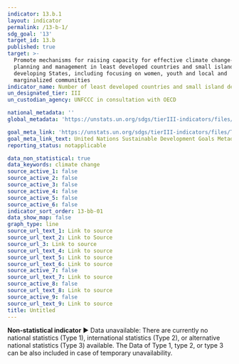 ```yaml
---
indicator: 13.b.1
layout: indicator
permalink: /13-b-1/
sdg_goal: '13'
target_id: 13.b
published: true
target: >-
  Promote mechanisms for raising capacity for effective climate change-related
  planning and management in least developed countries and small island
  developing States, including focusing on women, youth and local and
  marginalized communities
indicator_name: Number of least developed countries and small island developing States with nationally determined contributions, long-term strategies, national adaptation plans, strategies as reported in adaptation communications and national communications
un_designated_tier: III
un_custodian_agency: UNFCCC in consultation with OECD

national_metadata: ''
global_metadata: 'https://unstats.un.org/sdgs/tierIII-indicators/files/Tier3-13-b-01.pdf'

goal_meta_link: 'https://unstats.un.org/sdgs/tierIII-indicators/files/Tier3-13-b-01.pdf'
goal_meta_link_text: United Nations Sustainable Development Goals Metadata (PDF 4.0 MB)
reporting_status: notapplicable

data_non_statistical: true
data_keywords: climate change
source_active_1: false
source_active_2: false
source_active_3: false
source_active_4: false
source_active_5: false
source_active_6: false
indicator_sort_order: 13-bb-01
data_show_map: false
graph_type: line
source_url_text_1: Link to source
source_url_text_2: Link to Source
source_url_3: Link to source
source_url_text_4: Link to source
source_url_text_5: Link to source
source_url_text_6: Link to source
source_active_7: false
source_url_text_7: Link to source
source_active_8: false
source_url_text_8: Link to source
source_active_9: false
source_url_text_9: Link to source
title: Untitled
---
```

**Non-statistical indicator**
▶ Data unavailable: There are currently no national statistics (Type 1), international statistics (Type 2), or alternative national statistics (Type 3) available. The Data of Type 1, type 2, or type 3 can be also included in case of temporary unavailability.


